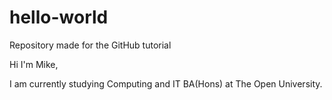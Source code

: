 # hello-world
Repository made for the GitHub tutorial

Hi I'm Mike,

I am currently studying Computing and IT BA(Hons) at The Open University.
